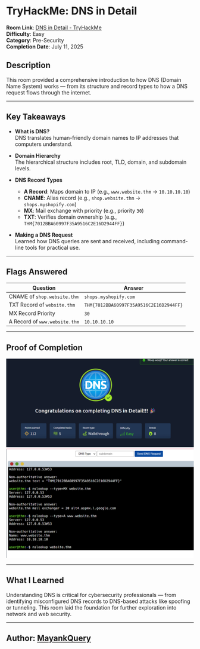 # TryHackMe: DNS in Detail 

**Room Link**: [DNS in Detail - TryHackMe](https://tryhackme.com/room/dnsindetail)  
**Difficulty**: Easy  
**Category**: Pre-Security  
**Completion Date**: July 11, 2025

## Description
This room provided a comprehensive introduction to how DNS (Domain Name System) works — from its structure and record types to how a DNS request flows through the internet.

---

## Key Takeaways

- **What is DNS?**  
  DNS translates human-friendly domain names to IP addresses that computers understand.

- **Domain Hierarchy**  
  The hierarchical structure includes root, TLD, domain, and subdomain levels.

- **DNS Record Types**  
  - **A Record**: Maps domain to IP (e.g., `www.website.thm` → `10.10.10.10`)  
  - **CNAME**: Alias record (e.g., `shop.website.thm` → `shops.myshopify.com`)  
  - **MX**: Mail exchange with priority (e.g., priority `30`)  
  - **TXT**: Verifies domain ownership (e.g., `THM{7012BBA60997F35A9516C2E16D2944FF}`)

- **Making a DNS Request**  
  Learned how DNS queries are sent and received, including command-line tools for practical use.

---

## Flags Answered

| Question | Answer |
|---------|--------|
| CNAME of `shop.website.thm` | `shops.myshopify.com` |
| TXT Record of `website.thm` | `THM{7012BBA60997F35A9516C2E16D2944FF}` |
| MX Record Priority | `30` |
| A Record of `www.website.thm` | `10.10.10.10` |

---

## Proof of Completion
![Room Completed](https://github.com/MayankQuery/tryhackme-writeups/blob/main/dns-in-detail/images/dns-in-detail-completion.png) 
![Room Terminal](https://github.com/MayankQuery/tryhackme-writeups/blob/main/dns-in-detail/images/dns-in-detail-practical.png) 

---

## What I Learned
Understanding DNS is critical for cybersecurity professionals — from identifying misconfigured DNS records to DNS-based attacks like spoofing or tunneling. This room laid the foundation for further exploration into network and web security.

---

## Author: [MayankQuery](https://github.com/MayankQuery)
